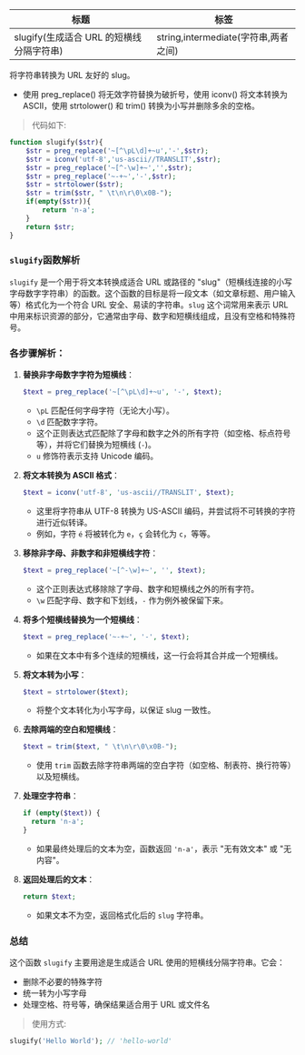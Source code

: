 | 标题                                     | 标签                                 |
| ---------------------------------------- | ------------------------------------ |
| slugify(生成适合 URL 的短横线分隔字符串) | string,intermediate(字符串,两者之间) |

将字符串转换为 URL 友好的 slug。

- 使用 preg_replace() 将无效字符替换为破折号，使用 iconv() 将文本转换为 ASCII，使用 strtolower() 和 trim() 转换为小写并删除多余的空格。

> 代码如下:

```php
function slugify($str){
    $str = preg_replace('~[^\pL\d]+~u','-',$str);
    $str = iconv('utf-8','us-ascii//TRANSLIT',$str);
    $str = preg_replace('~[^-\w]+~','',$str);
    $str = preg_replace('~-+~','-',$str);
    $str = strtolower($str);
    $str = trim($str, " \t\n\r\0\x0B-");
    if(empty($str)){
        return 'n-a';
    }
    return $str;
}
```

### `slugify`函数解析

`slugify` 是一个用于将文本转换成适合 URL 或路径的 "slug"（短横线连接的小写字母数字字符串）的函数。这个函数的目标是将一段文本（如文章标题、用户输入等）格式化为一个符合 URL 安全、易读的字符串。`slug` 这个词常用来表示 URL 中用来标识资源的部分，它通常由字母、数字和短横线组成，且没有空格和特殊符号。

### 各步骤解析：

1. **替换非字母数字字符为短横线**：
   ```php
   $text = preg_replace('~[^\pL\d]+~u', '-', $text);
   ```
   - `\pL` 匹配任何字母字符（无论大小写）。
   - `\d` 匹配数字字符。
   - 这个正则表达式匹配除了字母和数字之外的所有字符（如空格、标点符号等），并将它们替换为短横线 (`-`)。
   - `u` 修饰符表示支持 Unicode 编码。

2. **将文本转换为 ASCII 格式**：
   ```php
   $text = iconv('utf-8', 'us-ascii//TRANSLIT', $text);
   ```
   - 这里将字符串从 UTF-8 转换为 US-ASCII 编码，并尝试将不可转换的字符进行近似转译。
   - 例如，字符 `é` 将被转化为 `e`，`ç` 会转化为 `c`，等等。

3. **移除非字母、非数字和非短横线字符**：
   ```php
   $text = preg_replace('~[^-\w]+~', '', $text);
   ```
   - 这个正则表达式移除除了字母、数字和短横线之外的所有字符。
   - `\w` 匹配字母、数字和下划线，`-` 作为例外被保留下来。

4. **将多个短横线替换为一个短横线**：
   ```php
   $text = preg_replace('~-+~', '-', $text);
   ```
   - 如果在文本中有多个连续的短横线，这一行会将其合并成一个短横线。

5. **将文本转为小写**：
   ```php
   $text = strtolower($text);
   ```
   - 将整个文本转化为小写字母，以保证 slug 一致性。

6. **去除两端的空白和短横线**：
   ```php
   $text = trim($text, " \t\n\r\0\x0B-");
   ```
   - 使用 `trim` 函数去除字符串两端的空白字符（如空格、制表符、换行符等）以及短横线。

7. **处理空字符串**：
   ```php
   if (empty($text)) {
     return 'n-a';
   }
   ```
   - 如果最终处理后的文本为空，函数返回 `'n-a'`，表示 "无有效文本" 或 "无内容"。

8. **返回处理后的文本**：
   ```php
   return $text;
   ```
   - 如果文本不为空，返回格式化后的 `slug` 字符串。

### 总结

这个函数 `slugify` 主要用途是生成适合 URL 使用的短横线分隔字符串。它会：

- 删除不必要的特殊字符
- 统一转为小写字母
- 处理空格、符号等，确保结果适合用于 URL 或文件名


> 使用方式:

```php
slugify('Hello World'); // 'hello-world'
```
